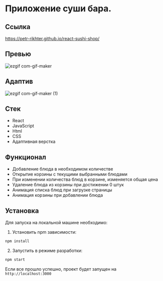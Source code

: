 # Приложение суши бара.

## Ссылка

https://petr-rikhter.github.io/react-sushi-shop/

## Превью

![ezgif com-gif-maker](https://user-images.githubusercontent.com/105044705/203847905-eeb39957-e2d0-4c9f-8397-1fcab3f8d7b7.gif)

## Адаптив

![ezgif com-gif-maker (1)](https://user-images.githubusercontent.com/105044705/203848171-e3553394-d2a1-42e5-8bd5-c2997dcd113f.gif)

## Стек

- React
- JavaScript
- Html
- CSS
- Адаптивная верстка

## Функционал

- Добавление блюда в необходимом количестве
- Открытие корзины с текущими выбранными блюдами
- При изменении количества блюд в корзине, изменяется общая цена
- Удаление блюда из корзины при достижении 0 штук
- Анимация списка блюд при загрузке страницы
- Анимация корзины при добавлении блюда 

## Установка

Для запуска на локальной машине необходимо:</br>

1. Установить npm зависимости:</br>

```sh
npm install
```

2. Запустить в режиме разработки:</br>

```sh
npm start
```

Если все прошло успешно, проект будет запущен на `http://localhost:3000`
